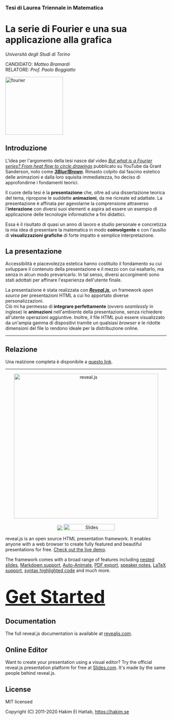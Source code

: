 ### Tesi di Laurea Triennale in Matematica

# La serie di Fourier e una sua applicazione alla grafica

_Università degli Studi di Torino_

CANDIDATO: _Matteo Bramardi_<br>
RELATORE: _Prof. Paolo Boggiatto_

<img src="https://bradwave.github.io/thesis/images/fourier-logo.png" alt="fourier" width="180">

## Introduzione

L'idea per l'argomento della tesi nasce dal video [_But what is a Fourier series? From heat flow to circle drawings_](https://www.youtube.com/watch?v=r6sGWTCMz2k) pubblicato su YouTube da Grant Sanderson, noto come [_**3Blue1Brown**_](https://www.youtube.com/c/3blue1brown). Rimasto colpito dal fascino estetico delle animazioni e dalla loro squisita immediatezza, ho deciso di approfondirne i fondamenti teorici.

Il cuore della tesi è la **presentazione** che, oltre ad una dissertazione teorica del tema, ripropone le suddette **animazioni**, da me ricreate ed adattate. La presentazione è affinata per agevolarne la comprensione attraverso l'**interazione** con diversi suoi elementi e aspira ad essere un esempio di applicazione delle tecnologie informatiche a fini didattici.

Essa è il risultato di quasi un anno di lavoro e studio personale e concretizza la mia idea di presentare la matematica in modo **coinvolgente** e con l'ausilio di **visualizzazioni grafiche** di forte impatto e semplice interpretazione.

## La presentazione

Accessibilità e piacevolezza estetica hanno costituito il fondamento su cui sviluppare il contenuto della presentazione e il mezzo con cui esaltarlo, ma senza in alcun modo prevaricarlo. In tal senso, diversi accorgimenti sono stati adottati per affinare l'esperienza dell'utente finale.

La presentazione è stata realizzata con [_**Reveal.js**_](https://revealjs.com/), un framework _open source_ per presentazioni HTML a cui ho apportato diverse personalizzazioni.<br>
Ciò mi ha permesso di **integrare perfettamente** (ovvero _seamlessly_ in inglese) le **animazioni** nell'ambiente della presentazione, senza richiedere all'utente operazioni aggiuntive. Inoltre, il file HTML può essere visualizzato da un'ampia gamma di dispositivi tramite un qualsiasi _browser_ e le ridotte dimensioni del file lo rendono ideale per la distribuzione online.

---

## Relazione

Una realzione completa è disponibile a [questo link](https://bradwave.github.io/report/).

---

<p align="center">
  <a href="https://revealjs.com">
  <img src="https://hakim-static.s3.amazonaws.com/reveal-js/logo/v1/reveal-black-text.svg" alt="reveal.js" width="450">
  </a>
  <br><br>
  <a href="https://github.com/hakimel/reveal.js/actions"><img src="https://github.com/hakimel/reveal.js/workflows/tests/badge.svg"></a>
  <a href="https://slides.com/"><img src="https://s3.amazonaws.com/static.slid.es/images/slides-github-banner-320x40.png?1" alt="Slides" width="160" height="20"></a>
</p>

reveal.js is an open source HTML presentation framework. It enables anyone with a web browser to create fully featured and beautiful presentations for free. [Check out the live demo](https://revealjs.com/).

The framework comes with a broad range of features including [nested slides](https://revealjs.com/vertical-slides/), [Markdown support](https://revealjs.com/markdown/), [Auto-Animate](https://revealjs.com/auto-animate/), [PDF export](https://revealjs.com/pdf-export/), [speaker notes](https://revealjs.com/speaker-view/), [LaTeX support](https://revealjs.com/math/), [syntax highlighted code](https://revealjs.com/code/) and much more.

<h1>
  <a href="https://revealjs.com/installation" style="font-size: 2em;">Get Started</a>
</h1>

## Documentation
The full reveal.js documentation is available at [revealjs.com](https://revealjs.com).

## Online Editor
Want to create your presentation using a visual editor? Try the official reveal.js presentation platform for free at [Slides.com](https://slides.com). It's made by the same people behind reveal.js.

## License

MIT licensed

Copyright (C) 2011-2020 Hakim El Hattab, https://hakim.se
